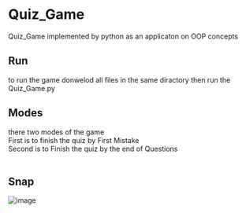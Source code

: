 # Quiz_Game
Quiz_Game implemented by python as an applicaton on OOP concepts
<br />
## Run 
to run the game donwelod all files in the same diractory then run the Quiz_Game.py
<br />
## Modes 
there two modes of the game <br />
First is to finish the quiz by First Mistake<br />
Second is to Finish the quiz by the end of Questions<br />
<br />
## Snap

![image](https://user-images.githubusercontent.com/85132939/182750289-aaffe8c2-317d-4df8-acdb-199555993dff.png)

